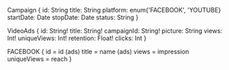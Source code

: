 Campaign {
  id: String
  title: String
  platform: enum{'FACEBOOK', 'YOUTUBE}
  startDate: Date
  stopDate: Date
  status: String
}

VideoAds {
  id: String!
  title: String!
  campaignId: String!
  picture: String
  views: Int!
  uniqueViews: Int!
  retention: Float!
  clicks: Int
}

FACEBOOK {
  id = id (ads)
  title = name (ads)
  views = impression
  uniqueViews = reach
}